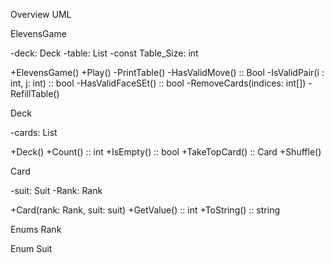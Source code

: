 Overview UML

ElevensGame

-deck: Deck
-table: List<Card>
-const Table_Size: int

+ElevensGame()
+Play()
-PrintTable()
-HasValidMove() :: Bool
-IsValidPair(i : int, j: int) :: bool
-HasValidFaceSEt() :: bool
-RemoveCards(indices: int[])
-RefillTable()

Deck

-cards: List<Card>

+Deck()
+Count() :: int
+IsEmpty() :: bool
+TakeTopCard() :: Card
+Shuffle()

Card

-suit: Suit
-Rank: Rank

+Card(rank: Rank, suit: suit)
+GetValue() :: int
+ToString() :: string

Enums Rank

Enum Suit
